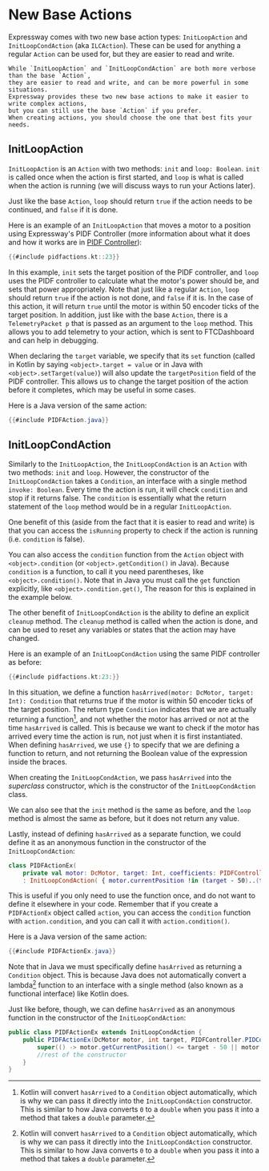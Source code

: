 # New Base Actions 
Expressway comes with two new base action types: `InitLoopAction` and `InitLoopCondAction` (aka `ILCAction`).
These can be used for anything a regular `Action` can be used for, but they are easier to read and write.

```admonish tip
While `InitLoopAction` and `InitLoopCondAction` are both more verbose than the base `Action`,
they are easier to read and write, and can be more powerful in some situations.
Expressway provides these two new base actions to make it easier to write complex actions,
but you can still use the base `Action` if you prefer.
When creating actions, you should choose the one that best fits your needs.
```

## InitLoopAction
`InitLoopAction` is an `Action` with two methods: `init` and `loop: Boolean`. 
`init` is called once when the action is first started, 
and `loop` is what is called when the action is running 
(we will discuss ways to run your Actions later).

Just like the base `Action`, `loop` should return `true` if the action needs to be continued, 
and `false` if it is done.

Here is an example of an `InitLoopAction` that moves a motor to a position 
using Expressway's PIDF Controller (more information about what it does and how it works
are in [PIDF Controller](../controllers/pidf-controller.md)):

```kotlin
{{#include pidfactions.kt::23}}
```

In this example, `init` sets the target position of the PIDF controller,
and `loop` uses the PIDF controller to calculate what the motor's power should be, and sets that power appropriately.
Note that just like a regular `Action`, `loop` should return `true` if the action is not done, and `false` if it is.
In the case of this action, it will return `true` until the motor is within 50 encoder ticks of the target position.
In addition, just like with the base `Action`, there  is a `TelemetryPacket p` that is passed as an argument to the `loop` method.
This allows you to add telemetry to your action, which is sent to FTCDashboard and can help in debugging.

When declaring the `target` variable, we specify that its `set` function 
(called in Kotlin by saying `<object>.target = value` or in Java with `<object>.setTarget(value)`)
will also update the `targetPosition` field of the PIDF controller.
This allows us to change the target position of the action before it completes, which may be useful in some cases.

Here is a Java version of the same action:

```java
{{#include PIDFAction.java}}
``` 

## InitLoopCondAction

Similarly to the `InitLoopAction`, the `InitLoopCondAction` is an `Action` with two methods: `init` and `loop`.
However, the constructor of the `InitLoopCondAction` takes a `Condition`, 
an interface with a single method `invoke: Boolean`. 
Every time the action is run, it will check `condition` and stop if it returns false.
The `condition` is essentially what the return statement of the `loop` method would be in a regular `InitLoopAction`.

One benefit of this (aside from the fact that it is easier to read and write)
is that you can access the `isRunning` property to check if the action is running (i.e. `condition` is false).

You can also access the `condition` function from the `Action` object
with `<object>.condition` (or `<object>.getCondition()` in Java).
Because `condition` is a function, to call it you need parentheses, like `<object>.condition()`.
Note that in Java you must call the `get` function explicitly, like `<object>.condition.get()`, 
The reason for this is explained in the example below.

The other benefit of `InitLoopCondAction` is the ability to define an explicit `cleanup` method.
The `cleanup` method is called when the action is done,
and can be used to reset any variables or states that the action may have changed.

Here is an example of an `InitLoopCondAction` using the same PIDF controller as before:

```kotlin
{{#include pidfactions.kt:23:}}
```

In this situation, we define a function `hasArrived(motor: DcMotor, target: Int): Condition` that returns true if the motor is within 50 encoder ticks of the target position.
The return type `Condition` indicates that we are actually returning a function[^note], 
and not whether the motor has arrived or not at the time `hasArrived` is called. 
This is because we want to check if the motor has arrived every time the action is run, not just when it is first instantiated.
When defining `hasArrived`, we use `{}` to specify that we are defining a function to return, and not returning the Boolean value of the expression inside the braces.

When creating the `InitLoopCondAction`, we pass `hasArrived` into the *superclass* constructor,
which is the constructor of the `InitLoopCondAction` class.

We can also see that the `init` method is the same as before, 
and the `loop` method is almost the same as before, but it does not return any value.

Lastly, instead of defining `hasArrived` as a separate function, we could define it as an anonymous function in the constructor of the `InitLoopCondAction`:

```kotlin
class PIDFActionEx(
    private val motor: DcMotor, target: Int, coefficients: PIDFController.PIDCoefficients, ) 
    : InitLoopCondAction( { motor.currentPosition !in (target - 50)..(target + 50) }) {
```

This is useful if you only need to use the function once, and do not want to define it elsewhere in your code.
Remember that if you create a `PIDFActionEx` object called `action`, you can access the `condition` function with `action.condition`,
and you can call it with `action.condition()`.

Here is a Java version of the same action:

```java
{{#include PIDFActionEx.java}}
```

Note that in Java we must specifically define `hasArrived` as returning a `Condition` object.
This is because Java does not automatically convert a lambda[^note] function to an interface with a single method
(also known as a functional interface) like Kotlin does.

Just like before, though, we can define `hasArrived` as an anonymous function in the constructor of the `InitLoopCondAction`:

```java
public class PIDFActionEx extends InitLoopCondAction {
    public PIDFActionEx(DcMotor motor, int target, PIDFController.PIDCoefficients coefficients) {
        super(() -> motor.getCurrentPosition() <= target - 50 || motor.getCurrentPosition() >= target + 50);
        //rest of the constructor
    }
}
```



[^note]: Kotlin will convert `hasArrived` to a `Condition` object automatically,
which is why we can pass it directly into the `InitLoopCondAction` constructor.
This is similar to how Java converts `0` to a `double` when you pass it into a method that takes a `double` parameter.
    
[^note]: A lambda function is a function that is not defined by name, but rather by its parameters and return type. 
For example, `val add = { a: Int, b: Int -> a + b }` is a lambda function that takes two `Int`s and returns their sum.
The contents of `hasArrived` in both the Kotlin and Java examples actually return a lambda function,
which is why it works as a `Condition` object in Kotlin. 
Lambda functions and functional interfaces go hand-in-hand,
as lambda functions are often used to define the single method in a functional interface,
like the variant constructors of `PIDFActionEx` in both Kotlin and Java.
